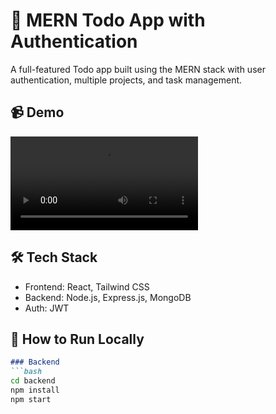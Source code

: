# 📝 MERN Todo App with Authentication

A full-featured Todo app built using the MERN stack with user authentication, multiple projects, and task management.

## 📹 Demo

<video src="./Frontend//Todo/public/demo.mp4" controls></video>

## 🛠️ Tech Stack

- Frontend: React, Tailwind CSS
- Backend: Node.js, Express.js, MongoDB
- Auth: JWT

## 🚀 How to Run Locally

```md
### Backend
```bash
cd backend
npm install
npm start



